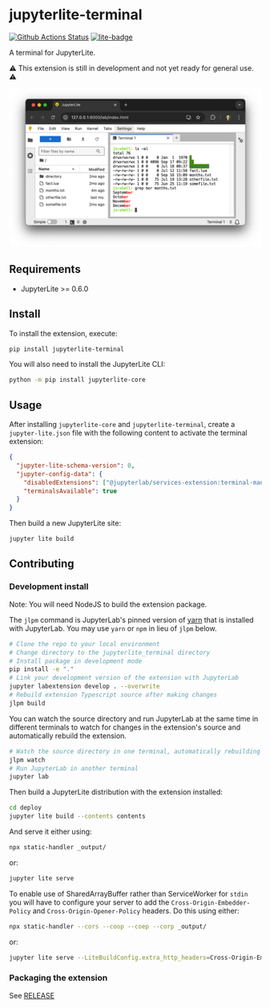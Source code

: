 # jupyterlite-terminal

[![Github Actions Status](https://github.com/jupyterlite/terminal/workflows/Build/badge.svg)](https://github.com/jupyterlite/terminal/actions/workflows/build.yml)
[![lite-badge](https://jupyterlite.rtfd.io/en/latest/_static/badge.svg)](https://jupyterlite-terminal.vercel.app/)

A terminal for JupyterLite.

⚠️ This extension is still in development and not yet ready for general use. ⚠️

![a screenshot showing a terminal running in JupyterLite](https://raw.githubusercontent.com/jupyterlite/terminal/main/screenshot.png)

## Requirements

- JupyterLite >= 0.6.0

## Install

To install the extension, execute:

```bash
pip install jupyterlite-terminal
```

You will also need to install the JupyterLite CLI:

```bash
python -m pip install jupyterlite-core
```

## Usage

After installing `jupyterlite-core` and `jupyterlite-terminal`, create a `jupyter-lite.json` file with the following content to activate the terminal extension:

```json
{
  "jupyter-lite-schema-version": 0,
  "jupyter-config-data": {
    "disabledExtensions": ["@jupyterlab/services-extension:terminal-manager"],
    "terminalsAvailable": true
  }
}
```

Then build a new JupyterLite site:

```bash
jupyter lite build
```

## Contributing

### Development install

Note: You will need NodeJS to build the extension package.

The `jlpm` command is JupyterLab's pinned version of
[yarn](https://yarnpkg.com/) that is installed with JupyterLab. You may use
`yarn` or `npm` in lieu of `jlpm` below.

```bash
# Clone the repo to your local environment
# Change directory to the jupyterlite_terminal directory
# Install package in development mode
pip install -e "."
# Link your development version of the extension with JupyterLab
jupyter labextension develop . --overwrite
# Rebuild extension Typescript source after making changes
jlpm build
```

You can watch the source directory and run JupyterLab at the same time in different terminals to watch for changes in the extension's source and automatically rebuild the extension.

```bash
# Watch the source directory in one terminal, automatically rebuilding when needed
jlpm watch
# Run JupyterLab in another terminal
jupyter lab
```

Then build a JupyterLite distribution with the extension installed:

```bash
cd deploy
jupyter lite build --contents contents
```

And serve it either using:

```bash
npx static-handler _output/
```

or:

```bash
jupyter lite serve
```

To enable use of SharedArrayBuffer rather than ServiceWorker for `stdin` you will have to configure your server to add the `Cross-Origin-Embedder-Policy` and `Cross-Origin-Opener-Policy` headers. Do this using either:

```bash
npx static-handler --cors --coop --coep --corp _output/
```

or:

```bash
jupyter lite serve --LiteBuildConfig.extra_http_headers=Cross-Origin-Embedder-Policy=require-corp --LiteBuildConfig.extra_http_headers=Cross-Origin-Opener-Policy=same-origin
```

### Packaging the extension

See [RELEASE](RELEASE.md)
